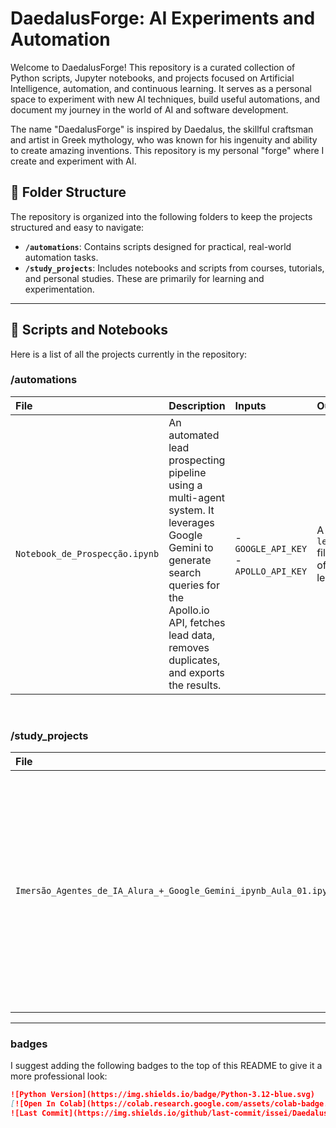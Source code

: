 # DaedalusForge: AI Experiments and Automation

Welcome to DaedalusForge! This repository is a curated collection of Python scripts, Jupyter notebooks, and projects focused on Artificial Intelligence, automation, and continuous learning. It serves as a personal space to experiment with new AI techniques, build useful automations, and document my journey in the world of AI and software development.

The name "DaedalusForge" is inspired by Daedalus, the skillful craftsman and artist in Greek mythology, who was known for his ingenuity and ability to create amazing inventions. This repository is my personal "forge" where I create and experiment with AI.

## 📂 Folder Structure

The repository is organized into the following folders to keep the projects structured and easy to navigate:

-   **`/automations`**: Contains scripts designed for practical, real-world automation tasks.
-   **`/study_projects`**: Includes notebooks and scripts from courses, tutorials, and personal studies. These are primarily for learning and experimentation.

---

## 🔬 Scripts and Notebooks

Here is a list of all the projects currently in the repository:

### /automations

| File | Description | Inputs | Outputs | Dependencies |
| :--- | :--- | :--- | :--- | :--- |
| `Notebook_de_Prospecção.ipynb` | An automated lead prospecting pipeline using a multi-agent system. It leverages Google Gemini to generate search queries for the Apollo.io API, fetches lead data, removes duplicates, and exports the results. | - `GOOGLE_API_KEY` <br> - `APOLLO_API_KEY` | A `leads_apollo.csv` file with the list of prospected leads. | `langchain`, `google-generativeai`, `httpx`, `pandas` |

<br>

### /study_projects

| File | Description | Inputs | Outputs | Dependencies |
| :--- | :--- | :--- | :--- | :--- |
| `Imersão_Agentes_de_IA_Alura_+_Google_Gemini_ipynb_Aula_01.ipynb` | A notebook from the Alura + Google Gemini "AI Agents" course. It demonstrates how to build a simple AI agent that acts as a Service Desk triager, classifying user requests based on internal policies. | - `GEMINI_API_KEY` <br> - A user's text message | A JSON object classifying the request's `decision`, `urgency`, and `missing_fields`. | `langchain`, `google-generativeai` |

---

###  badges

I suggest adding the following badges to the top of this README to give it a more professional look:

```markdown
![Python Version](https://img.shields.io/badge/Python-3.12-blue.svg)
[![Open In Colab](https://colab.research.google.com/assets/colab-badge.svg)](https://colab.research.google.com/github/issei/DaedalusForge)
![Last Commit](https://img.shields.io/github/last-commit/issei/DaedalusForge)
```


